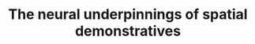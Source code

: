---
title: "The neural underpinnings of spatial demonstratives"
description: "Spatial demonstratives are words like 'this' and 'that' used to direct manipulate people's attentional focus. They are extremely frequent, yet far from simple. Understanding what they refer to requires not only knowing language, but also the context in which they are pronounced.  \n 
As part of my PhD, I ran a naturalistic fMRI study combining synthesized dialogical narratives, fast multiband acquisition, and finite impulse response modeling to understand how the brain makes sense of them.  \n
I found that spatial words engaged dorsal regions of the brain implicated not only in language, but in various aspects of visuospatial cognition, supporting distributed views of language processing.  \n 
This study has been published in *NeuroImage*, and it is available here https://www.sciencedirect.com/science/article/pii/S1053811919307190"
#repo: ""
tags: ["fMRI", "spatial cognition", "neuroimaging", "language", "research methods"]
weight: 7
draft: false
---